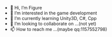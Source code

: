 - 👋 Hi, I’m Figure
- 👀 I’m interested in the game development
- 🌱 I’m currently learning Unity3D, C#, Cpp
- 💞️ I’m looking to collaborate on ...(not yet)
- 📫 How to reach me ...(maybe qq:1157552798)

<!---
Figureeeeee/Figureeeeee is a ✨ special ✨ repository because its `README.md` (this file) appears on your GitHub profile.
You can click the Preview link to take a look at your changes.
--->
